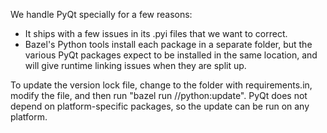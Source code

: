 We handle PyQt specially for a few reasons:

-   It ships with a few issues in its .pyi files that we want to correct.
-   Bazel's Python tools install each package in a separate folder, but the
    various PyQt packages expect to be installed in the same location, and
    will give runtime linking issues when they are split up.

To update the version lock file, change to the folder with requirements.in,
modify the file, and then run "bazel run //python:update". PyQt does not
depend on platform-specific packages, so the update can be run on any platform.
